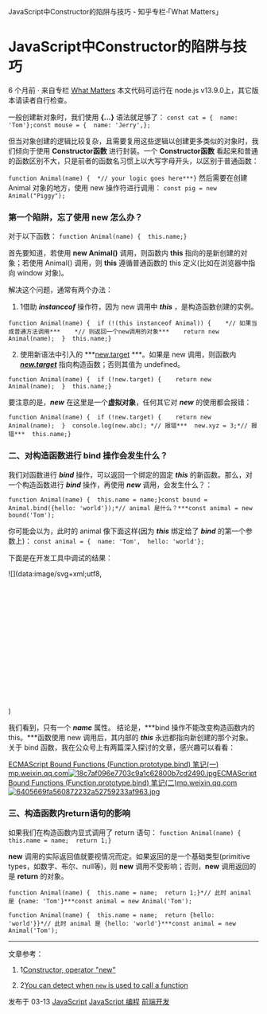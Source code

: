 JavaScript中Constructor的陷阱与技巧 - 知乎专栏·「What Matters」

# JavaScript中Constructor的陷阱与技巧

6 个月前 · 来自专栏 [What Matters](https://www.zhihu.com/column/what-matters)
本文代码可运行在 node.js v13.9.0上，其它版本请读者自行检查。

一般创建新对象时，我们使用 **{...}** 语法就足够了：
`const cat = {  name: 'Tom'};const mouse = {  name: 'Jerry',};`

但当对象创建的逻辑比较复杂，且需要复用这些逻辑以创建更多类似的对象时，我们倾向于使用 **Constructor函数** 进行封装。一个 **Constructor函数** 看起来和普通的函数区别不大，只是前者的函数名习惯上以大写字母开头，以区别于普通函数：

`function Animal(name) {  *// your logic goes here***}`
然后需要在创建 Animal 对象的地方，使用 new 操作符进行调用：
`const pig = new Animal("Piggy");`

### 第一个陷阱，忘了使用 new 怎么办？

对于以下函数：
`function Animal(name) {  this.name;}`

首先要知道，若使用 **new Animal()** 调用，则函数内 **this** 指向的是新创建的对象；若使用 Animal() 调用，则 **this** 遵循普通函数的 this 定义(比如在浏览器中指向 window 对象)。

解决这个问题，通常有两个办法：
1. 1借助 ***instanceof*** 操作符，因为 new 调用中 ***this*** ，是构造函数创建的实例。

`function Animal(name) {  if (!(this instanceof Animal)) {    *// 如果当成普通方法调用***    *// 则返回一个new调用的对象***    return new Animal(name);  }  this.name;}`

2. 使用新语法中引入的 ***[new.target](https://link.zhihu.com/?target=http%3A//new.target)  ***。如果是 new 调用，则函数内 ***[new.target](https://link.zhihu.com/?target=http%3A//new.target)*** 指向构造函数；否则其值为 undefined。

`function Animal(name) {  if (!new.target) {    return new Animal(name);  }  this.name;}`

要注意的是，***new*** 在这里是一个**虚拟对象**，任何其它对 ***new*** 的使用都会报错：

`function Animal(name) {  if (!new.target) {    return new Animal(name);  }  console.log(new.abc); *// 报错***  new.xyz = 3;*// 报错***  this.name;}`

### 二、对构造函数进行 bind 操作会发生什么？

我们对函数进行 ***bind*** 操作，可以返回一个绑定的固定 ***this*** 的新函数。那么，对一个构造函数进行 ***bind*** 操作，再使用 ***new*** 调用，会发生什么？：

`function Animal(name) {  this.name = name;}const bound = Animal.bind({hello: 'world'});*// animal 是什么？***const animal = new bound('Tom');`

你可能会以为，此时的 animal 像下面这样(因为 ***this*** 绑定给了 ***bind*** 的第一个参数上)：
`const animal = {  name: 'Tom',  hello: 'world'};`

下面是在开发工具中调试的结果：

![](data:image/svg+xml;utf8,<svg xmlns='http://www.w3.org/2000/svg' width='646' height='332'></svg>)

我们看到，只有一个 ***name*** 属性。
结论是，***bind 操作不能改变构造函数内的 this。***函数使用 new 调用后，其内部的 ***this*** 永远都指向新创建的那个对象。
关于 bind 函数，我在公众号上有两篇深入探讨的文章，感兴趣可以看看：

[ECMAScript Bound Functions (Function.prototype.bind) 笔记(一)​mp.weixin.qq.com![18c7af096e7703c9a1c62800b7cd2490.jpg](https://gitee.com/hjb2722404/tuchuang/raw/master/img/20210108145311.jpg)](https://link.zhihu.com/?target=https%3A//mp.weixin.qq.com/s/soAWbndILE6gR3020LO_Aw)[ECMAScript Bound Functions (Function.prototype.bind) 笔记(二)​mp.weixin.qq.com![6405669fa560872232a52759233af963.jpg](https://gitee.com/hjb2722404/tuchuang/raw/master/img/20210108145315.jpg)](https://link.zhihu.com/?target=https%3A//mp.weixin.qq.com/s/RWTZBg0yZhKvTUOnzJS_0g)

### 三、构造函数内return语句的影响

如果我们在构造函数内显式调用了 return 语句：
`function Animal(name) {  this.name = name;  return 1;}`

**new** 调用的实际返回值就要视情况而定。如果返回的是一个基础类型(primitive types，如数字、布尔、null等)，则 **new** 调用不受影响；否则，**new** 调用返回的是 **return** 的对象。

`function Animal(name) {  this.name = name;  return 1;}*// 此时 animal 是 {name: 'Tom'}***const animal = new Animal('Tom');`

`function Animal(name) {  this.name = name;  return {hello: 'world'}}*// 此时 animal 是 {hello: 'world'}***const animal = new Animal('Tom');`

* * *

文章参考：

1. 1[Constructor, operator "new"](https://link.zhihu.com/?target=https%3A//javascript.info/constructor-new)

2. 2[You can detect when `new` is used to call a function](https://link.zhihu.com/?target=https%3A//twitter.com/joelnet/status/1237415451925381120%3Fs%3D20)

发布于 03-13
[JavaScript](https://www.zhihu.com/topic/19552521)
[JavaScript 编程](https://www.zhihu.com/topic/20052034)
[前端开发](https://www.zhihu.com/topic/19550901)